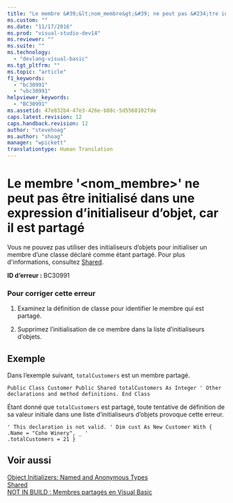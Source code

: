 ```yaml
---
title: "Le membre &#39;&lt;nom_membre&gt;&#39; ne peut pas &#234;tre initialis&#233; dans une expression d’initialiseur d’objet, car il est partag&#233; | Microsoft Docs"
ms.custom: ""
ms.date: "11/17/2016"
ms.prod: "visual-studio-dev14"
ms.reviewer: ""
ms.suite: ""
ms.technology: 
  - "devlang-visual-basic"
ms.tgt_pltfrm: ""
ms.topic: "article"
f1_keywords: 
  - "bc30991"
  - "vbc30991"
helpviewer_keywords: 
  - "BC30991"
ms.assetid: 47e832b4-47e3-426e-b88c-5d5568102fde
caps.latest.revision: 12
caps.handback.revision: 12
author: "stevehoag"
ms.author: "shoag"
manager: "wpickett"
translationtype: Human Translation
---
```

# Le membre &#39;&lt;nom_membre&gt;&#39; ne peut pas &#234;tre initialis&#233; dans une expression d’initialiseur d’objet, car il est partag&#233;
Vous ne pouvez pas utiliser des initialiseurs d’objets pour initialiser un membre d’une classe déclaré comme étant partagé. Pour plus d'informations, consultez [Shared](../../visual-basic/language-reference/modifiers/shared.md).  
  
 **ID d’erreur :** BC30991  
  
### Pour corriger cette erreur  
  
1.  Examinez la définition de classe pour identifier le membre qui est partagé.  
  
2.  Supprimez l’initialisation de ce membre dans la liste d’initialiseurs d’objets.  
  
## Exemple  
 Dans l’exemple suivant, `totalCustomers` est un membre partagé.  
  
```  
Public Class Customer Public Shared totalCustomers As Integer ' Other declarations and method definitions. End Class  
```  
  
 Étant donné que `totalCustomers` est partagé, toute tentative de définition de sa valeur initiale dans une liste d’initialiseurs d’objets provoque cette erreur.  
  
```  
' This declaration is not valid. ' Dim cust As New Customer With { .Name = "Coho Winery", _ '                                 .totalCustomers = 21 }  
```  
  
## Voir aussi  
 [Object Initializers: Named and Anonymous Types](../../visual-basic/programming-guide/language-features/objects-and-classes/object-initializers-named-and-anonymous-types.md)   
 [Shared](../../visual-basic/language-reference/modifiers/shared.md)   
 [NOT IN BUILD : Membres partagés en Visual Basic](http://msdn.microsoft.com/fr-fr/dbc3783f-83a2-4225-995d-c2d6d025663d)
